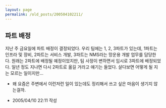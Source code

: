```yaml
---
layout: page
permalink: /old_posts/200504102211/
---
```


## 파트 배정

지난 주 금요일에 파트 배정이 결정되었다.
우리 팀에는 1, 2, 3파트가 있는데, 1파트는 인프라 및 장비, 2파트는 서비스 개발, 3파트는 NMS라는 망운용 개발 업무를 담당한다.
원래는 2파트에 배정될 예정이었지만, 팀 사정이 변하면서 임시로 3파트에 배정되었다.
일년 정도 지나면 다시 2파트로 옮길 거라고 얘기는 들었다.
살다보면 어떻게 될 지는 모르는 일이지만...





* 왜 요즘은 주변에서 이런저런 일이 있는데도 정리해서 쓰고 싶은 마음이 생기지 않는걸까.





- 2005/04/10 22:11 작성